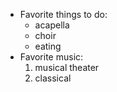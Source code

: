- Favorite things to do:
  - acapella
  - choir
  - eating
- Favorite music:
  1. musical theater
  2. classical
